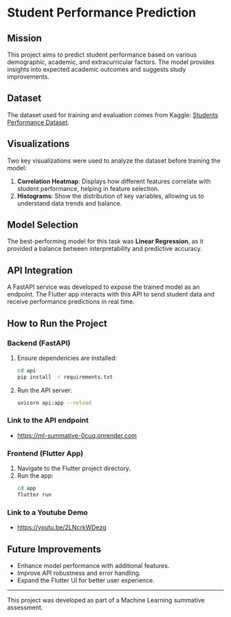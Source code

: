# Student Performance Prediction

## Mission

This project aims to predict student performance based on various demographic, academic, and extracurricular factors. The model provides insights into expected academic outcomes and suggests study improvements.

## Dataset

The dataset used for training and evaluation comes from Kaggle: [Students Performance Dataset](https://www.kaggle.com/datasets/rabieelkharoua/students-performance-dataset).

## Visualizations

Two key visualizations were used to analyze the dataset before training the model:

1. **Correlation Heatmap**: Displays how different features correlate with student performance, helping in feature selection.
2. **Histograms**: Show the distribution of key variables, allowing us to understand data trends and balance.

## Model Selection

The best-performing model for this task was **Linear Regression**, as it provided a balance between interpretability and predictive accuracy.

## API Integration

A FastAPI service was developed to expose the trained model as an endpoint. The Flutter app interacts with this API to send student data and receive performance predictions in real time.

## How to Run the Project

### Backend (FastAPI)

1. Ensure dependencies are installed:
   ```bash
   cd api
   pip install -r requirements.txt
   ```
2. Run the API server:
   ```bash
   uvicorn api:app --reload
   ```

### Link to the API endpoint

- https://ml-summative-0cuq.onrender.com

### Frontend (Flutter App)

1. Navigate to the Flutter project directory.
2. Run the app:
   ```bash
   cd app
   flutter run
   ```

### Link to a Youtube Demo

- https://youtu.be/2LNcrkWDezg

## Future Improvements

- Enhance model performance with additional features.
- Improve API robustness and error handling.
- Expand the Flutter UI for better user experience.

---

This project was developed as part of a Machine Learning summative assessment.
